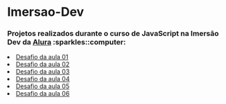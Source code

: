 <h1>Imersao-Dev</h1>

<h3> Projetos realizados durante o curso de JavaScript na Imersão Dev da <a href="https://www.alura.com.br/">Alura</a> :sparkles::computer:</h3>

<li><a href = "https://github.com/alannapaiva/Imersao-Dev/tree/main/Aula01">Desafio da aula 01</a></li>
<li><a href = "https://github.com/alannapaiva/Imersao-Dev/tree/main/Aula02">Desafio da aula 02</a></li>
<li><a href = "https://github.com/alannapaiva/Imersao-Dev/tree/main/Aula03">Desafio da aula 03</a></li>
<li><a href = "https://github.com/alannapaiva/Imersao-Dev/tree/main/Aula04">Desafio da aula 04</a></li>
<li><a href = "https://github.com/alannapaiva/Imersao-Dev/tree/main/Aula05">Desafio da aula 05</a></li>
<li><a href = "https://github.com/alannapaiva/Imersao-Dev/tree/main/Aula06">Desafio da aula 06</a></li>
